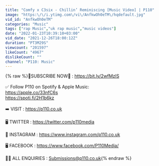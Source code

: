 ```yaml
---
title: "Comfy x C3six - Chillin’ Reminiscing [Music Video] | P110"
image: "https:\/\/i.ytimg.com\/vi\/AnfkwOh0eTM\/hqdefault.jpg"
vid_id: "AnfkwOh0eTM"
categories: "Music"
tags: ["rap Music","uk rap music","music videos"]
date: "2022-01-23T10:39:10+03:00"
vid_date: "2021-12-26T18:00:12Z"
duration: "PT3M29S"
viewcount: "201597"
likeCount: "4967"
dislikeCount: ""
channel: "P110: Music"
---
```

{% raw %}🚨SUBSCRIBE NOW🚨 : <a rel="nofollow" target="blank" href="https://bit.ly/2wfMzlS">https://bit.ly/2wfMzlS</a><br /><br />✅ Follow P110 on Spotify &amp; Apple Music: <br /><a rel="nofollow" target="blank" href="https://apple.co/33nfC6s">https://apple.co/33nfC6s</a><br /><a rel="nofollow" target="blank" href="https://spoti.fi/2H1b6kz">https://spoti.fi/2H1b6kz</a><br /><br />➡️ VISIT : <a rel="nofollow" target="blank" href="https://p110.co.uk">https://p110.co.uk</a><br /><br />🖥 TWITTER : <a rel="nofollow" target="blank" href="https://twitter.com/p110media">https://twitter.com/p110media</a><br /><br />📲 INSTAGRAM : <a rel="nofollow" target="blank" href="https://www.instagram.com/p110.co.uk">https://www.instagram.com/p110.co.uk</a><br /><br />🖥 FACEBOOK : <a rel="nofollow" target="blank" href="https://www.facebook.com/P110Media/">https://www.facebook.com/P110Media/</a><br /><br />🚀🎥 ALL ENQUIRIES : Submissions@p110.co.uk{% endraw %}
